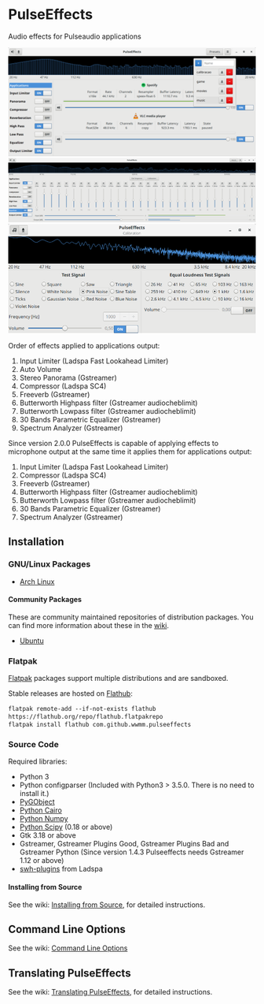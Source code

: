 # PulseEffects

Audio effects for Pulseaudio applications

![](images/pulseeffects.png)
![](images/pulseeffects_equalizer.png)
![](images/pulseeffects_calibration.png)

Order of effects applied to applications output:

1. Input Limiter (Ladspa Fast Lookahead Limiter)
2. Auto Volume
3. Stereo Panorama (Gstreamer)
4. Compressor (Ladspa SC4)
5. Freeverb (Gstreamer)
6. Butterworth Highpass filter (Gstreamer audiocheblimit)
7. Butterworth Lowpass filter (Gstreamer audiocheblimit)
8. 30 Bands Parametric Equalizer (Gstreamer)
9. Spectrum Analyzer (Gstreamer)

Since version 2.0.0 PulseEffects is capable of applying effects to microphone
output at the same time it applies them for applications output:

1. Input Limiter (Ladspa Fast Lookahead Limiter)
2. Compressor (Ladspa SC4)
3. Freeverb (Gstreamer)
4. Butterworth Highpass filter (Gstreamer audiocheblimit)
5. Butterworth Lowpass filter (Gstreamer audiocheblimit)
6. 30 Bands Parametric Equalizer (Gstreamer)
7. Spectrum Analyzer (Gstreamer)

## Installation

### GNU/Linux Packages

- [Arch Linux](https://aur.archlinux.org/packages/pulseeffects/)

#### Community Packages

These are community maintained repositories of distribution packages. You can
find more information about these in the
[wiki](https://github.com/wwmm/pulseeffects/wiki/Package-Repositories#package-repositories).

- [Ubuntu](https://github.com/wwmm/pulseeffects/wiki/Package-Repositories#ubuntu-1710-and-newer)

### Flatpak

[Flatpak](https://flatpak.org) packages support multiple distributions and are sandboxed.

Stable releases are hosted on [Flathub](https://flathub.org):

```
flatpak remote-add --if-not-exists flathub https://flathub.org/repo/flathub.flatpakrepo
flatpak install flathub com.github.wwmm.pulseeffects
```

### Source Code

Required libraries:

- Python 3
- Python configparser (Included with Python3 > 3.5.0. There is
  no need to install it.)
- [PyGObject](https://pygobject.readthedocs.io/en/latest/)
- [Python Cairo](https://cairographics.org/pycairo/)
- [Python Numpy](http://www.numpy.org/)
- [Python Scipy](https://scipy.org/scipylib/) (0.18 or above)
- Gtk 3.18 or above
- Gstreamer, Gstreamer Plugins Good, Gstreamer Plugins Bad and Gstreamer Python
 (Since version 1.4.3 Pulseeffects needs Gstreamer 1.12 or above)
- [swh-plugins](https://github.com/swh/ladspa) from Ladspa

#### Installing from Source

See the wiki: [Installing from Source](https://github.com/wwmm/pulseeffects/wiki/Installation-from-Source), for detailed instructions.

## Command Line Options

See the wiki: [Command Line Options](https://github.com/wwmm/pulseeffects/wiki/Command-Line-Options)

## Translating PulseEffects

See the wiki: [Translating PulseEffects](https://github.com/wwmm/pulseeffects/wiki/Translating-PulseEffects), for detailed instructions.
